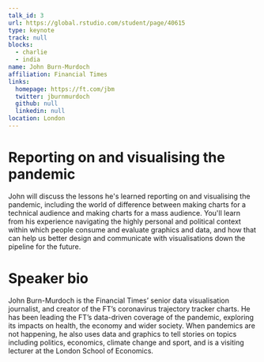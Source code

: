 ```yaml
---
talk_id: 3
url: https://global.rstudio.com/student/page/40615
type: keynote
track: null
blocks:
  - charlie
  - india
name: John Burn-Murdoch
affiliation: Financial Times
links:
  homepage: https://ft.com/jbm
  twitter: jburnmurdoch
  github: null
  linkedin: null
location: London
---
```


# Reporting on and visualising the pandemic

John will discuss the lessons he's learned reporting on and visualising the pandemic, including the world of difference between making charts for a technical audience and making charts for a mass audience. You'll learn from his experience navigating the highly personal and political context within which people consume and evaluate graphics and data, and how that can help us better design and communicate with visualisations down the pipeline for the future.

# Speaker bio

John Burn-Murdoch is the Financial Times’ senior data visualisation journalist, and creator of the FT’s coronavirus trajectory tracker charts. He has been leading the FT’s data-driven coverage of the pandemic, exploring its impacts on health, the economy and wider society. When pandemics are not happening, he also uses data and graphics to tell stories on topics including politics, economics, climate change and sport, and is a visiting lecturer at the London School of Economics.
